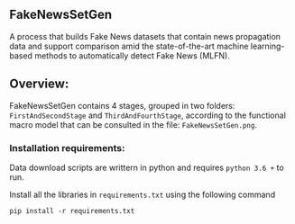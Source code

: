 ﻿## FakeNewsSetGen

A process that builds Fake News datasets that contain news propagation data and support comparison amid the state-of-the-art machine learning-based methods to automatically detect Fake News (MLFN).

##  Overview:
 FakeNewsSetGen contains 4 stages, grouped in two folders: `FirstAndSecondStage` and  `ThirdAndFourthStage`, according to the functional macro model that can be consulted in the file: `FakeNewsSetGen.png`.  
 
###  Installation requirements:
 Data download scripts are writtern in python and requires `python 3.6 +` to run.
 
 Install all the libraries in `requirements.txt` using the following command
    
    pip install -r requirements.txt
